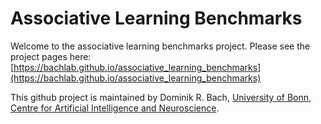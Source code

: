 # Associative Learning Benchmarks

Welcome to the associative learning benchmarks project. Please see the project pages here: [https://bachlab.github.io/associative_learning_benchmarks](https://bachlab.github.io/associative_learning_benchmarks)

This github project is maintained by Dominik R. Bach, [University of Bonn, Centre for Artificial Intelligence and Neuroscience](https://www.caian.uni-bonn.de/en/).
